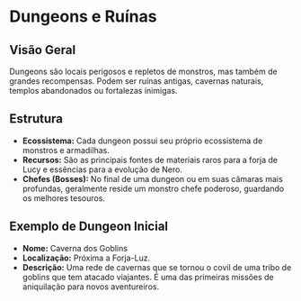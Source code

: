 # Dungeons e Ruínas

## Visão Geral
Dungeons são locais perigosos e repletos de monstros, mas também de grandes recompensas. Podem ser ruínas antigas, cavernas naturais, templos abandonados ou fortalezas inimigas.

## Estrutura
- **Ecossistema:** Cada dungeon possui seu próprio ecossistema de monstros e armadilhas.
- **Recursos:** São as principais fontes de materiais raros para a forja de Lucy e essências para a evolução de Nero.
- **Chefes (Bosses):** No final de uma dungeon ou em suas câmaras mais profundas, geralmente reside um monstro chefe poderoso, guardando os melhores tesouros.

## Exemplo de Dungeon Inicial
- **Nome:** Caverna dos Goblins
- **Localização:** Próxima a Forja-Luz.
- **Descrição:** Uma rede de cavernas que se tornou o covil de uma tribo de goblins que tem atacado viajantes. É uma das primeiras missões de aniquilação para novos aventureiros.